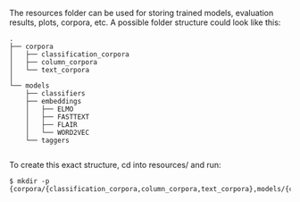 The resources folder can be used for storing trained models, evaluation results, plots, corpora, etc. A possible folder structure could look like this:

```
.
├── corpora
│   ├── classification_corpora
│   ├── column_corpora
│   └── text_corpora
│
└── models
    ├── classifiers
    ├── embeddings
    │   ├── ELMO
    │   ├── FASTTEXT
    │   ├── FLAIR
    │   └── WORD2VEC
    └── taggers
    
```

To create this exact structure, cd into resources/ and run:

```terminal
$ mkdir -p {corpora/{classification_corpora,column_corpora,text_corpora},models/{classifiers,taggers,embeddings/{ELMO,FASTTEXT,FLAIR,WORD2VEC}}}
```
